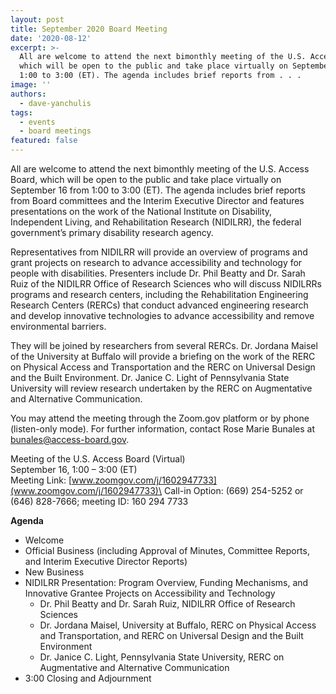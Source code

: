 ```yaml
---
layout: post
title: September 2020 Board Meeting
date: '2020-08-12'
excerpt: >-
  All are welcome to attend the next bimonthly meeting of the U.S. Access Board,
  which will be open to the public and take place virtually on September 16 from
  1:00 to 3:00 (ET). The agenda includes brief reports from . . .
image: ''
authors:
  - dave-yanchulis
tags:
  - events
  - board meetings
featured: false
---
```

All are welcome to attend the next bimonthly meeting of the U.S. Access Board, which will be open to the public and take place virtually on September 16 from 1:00 to 3:00 (ET).  The agenda includes brief reports from Board committees and the Interim Executive Director and features presentations on the work of the National Institute on Disability, Independent Living, and Rehabilitation Research (NIDILRR), the federal government’s primary disability research agency. 

Representatives from NIDILRR will provide an overview of programs and grant projects on research to advance accessibility and technology for people with disabilities.  Presenters include Dr. Phil Beatty and Dr. Sarah Ruiz of the NIDILRR Office of Research Sciences who will discuss NIDILRRs programs and research centers, including the Rehabilitation Engineering Research Centers (RERCs) that conduct advanced engineering research and develop innovative technologies to advance accessibility and remove environmental barriers. 

They will be joined by researchers from several RERCs.  Dr. Jordana Maisel of the University at Buffalo will provide a briefing on the work of the RERC on Physical Access and Transportation and the RERC on Universal Design and the Built Environment.  Dr. Janice C. Light of Pennsylvania State University will review research undertaken by the RERC on Augmentative and Alternative Communication. 

You may attend the meeting through the Zoom.gov platform or by phone (listen-only mode).  For further information, contact Rose Marie Bunales at bunales@access-board.gov. 

Meeting of the U.S. Access Board (Virtual)\
September 16, 1:00 – 3:00 (ET)\
Meeting Link: [www.zoomgov.com/j/1602947733](www.zoomgov.com/j/1602947733)\
Call-in Option: (669) 254-5252 or (646) 828-7666; meeting ID: 160 294 7733 

**Agenda**  

* Welcome
* Official Business (including Approval of Minutes, Committee Reports, and Interim Executive Director Reports) 
* New Business
* NIDILRR Presentation: Program Overview, Funding Mechanisms, and Innovative Grantee Projects on Accessibility and Technology  
  * Dr. Phil Beatty and Dr. Sarah Ruiz, NIDILRR Office of Research Sciences
  * Dr. Jordana Maisel, University at Buffalo, RERC on Physical Access and Transportation, and RERC on Universal Design and the Built Environment
  * Dr. Janice C. Light, Pennsylvania State University, RERC on Augmentative and Alternative Communication 
* 3:00 Closing and Adjournment
